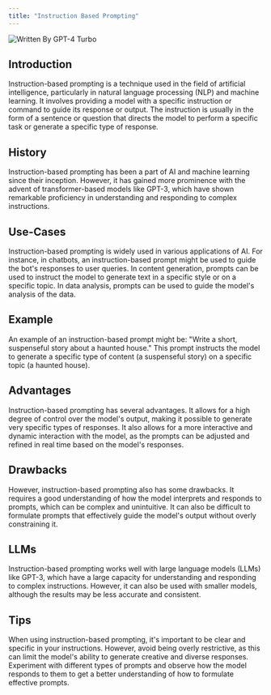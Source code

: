 ```yaml
---
title: "Instruction Based Prompting"
---
```


![Written By GPT-4 Turbo](https://img.shields.io/badge/Written%20By-GPT--4%20Turbo-5A5A5A?style=for-the-badge&logo=openai&logoColor=white)

## Introduction

Instruction-based prompting is a technique used in the field of artificial intelligence, particularly in natural language processing (NLP) and machine learning. It involves providing a model with a specific instruction or command to guide its response or output. The instruction is usually in the form of a sentence or question that directs the model to perform a specific task or generate a specific type of response.

## History

Instruction-based prompting has been a part of AI and machine learning since their inception. However, it has gained more prominence with the advent of transformer-based models like GPT-3, which have shown remarkable proficiency in understanding and responding to complex instructions.

## Use-Cases

Instruction-based prompting is widely used in various applications of AI. For instance, in chatbots, an instruction-based prompt might be used to guide the bot's responses to user queries. In content generation, prompts can be used to instruct the model to generate text in a specific style or on a specific topic. In data analysis, prompts can be used to guide the model's analysis of the data.

## Example

An example of an instruction-based prompt might be: "Write a short, suspenseful story about a haunted house." This prompt instructs the model to generate a specific type of content (a suspenseful story) on a specific topic (a haunted house).

## Advantages

Instruction-based prompting has several advantages. It allows for a high degree of control over the model's output, making it possible to generate very specific types of responses. It also allows for a more interactive and dynamic interaction with the model, as the prompts can be adjusted and refined in real time based on the model's responses.

## Drawbacks

However, instruction-based prompting also has some drawbacks. It requires a good understanding of how the model interprets and responds to prompts, which can be complex and unintuitive. It can also be difficult to formulate prompts that effectively guide the model's output without overly constraining it.

## LLMs

Instruction-based prompting works well with large language models (LLMs) like GPT-3, which have a large capacity for understanding and responding to complex instructions. However, it can also be used with smaller models, although the results may be less accurate and consistent.

## Tips

When using instruction-based prompting, it's important to be clear and specific in your instructions. However, avoid being overly restrictive, as this can limit the model's ability to generate creative and diverse responses. Experiment with different types of prompts and observe how the model responds to them to get a better understanding of how to formulate effective prompts.